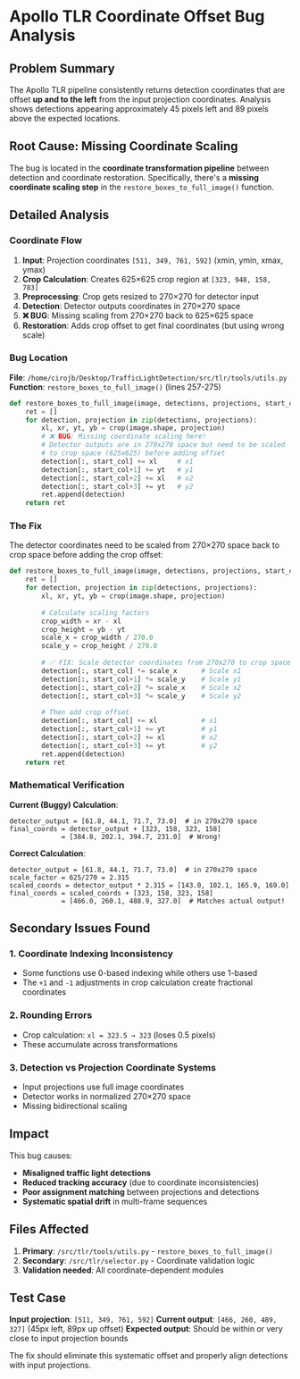 # Apollo TLR Coordinate Offset Bug Analysis

## Problem Summary

The Apollo TLR pipeline consistently returns detection coordinates that are offset **up and to the left** from the input projection coordinates. Analysis shows detections appearing approximately 45 pixels left and 89 pixels above the expected locations.

## Root Cause: Missing Coordinate Scaling

The bug is located in the **coordinate transformation pipeline** between detection and coordinate restoration. Specifically, there's a **missing coordinate scaling step** in the `restore_boxes_to_full_image()` function.

## Detailed Analysis

### Coordinate Flow

1. **Input**: Projection coordinates `[511, 349, 761, 592]` (xmin, ymin, xmax, ymax)
2. **Crop Calculation**: Creates 625×625 crop region at `[323, 948, 158, 783]`
3. **Preprocessing**: Crop gets resized to 270×270 for detector input
4. **Detection**: Detector outputs coordinates in 270×270 space
5. **❌ BUG**: Missing scaling from 270×270 back to 625×625 space
6. **Restoration**: Adds crop offset to get final coordinates (but using wrong scale)

### Bug Location

**File**: `/home/cirojb/Desktop/TrafficLightDetection/src/tlr/tools/utils.py`
**Function**: `restore_boxes_to_full_image()` (lines 257-275)

```python
def restore_boxes_to_full_image(image, detections, projections, start_col=1):
    ret = []
    for detection, projection in zip(detections, projections):
        xl, xr, yt, yb = crop(image.shape, projection)
        # ❌ BUG: Missing coordinate scaling here!
        # Detector outputs are in 270x270 space but need to be scaled 
        # to crop space (625x625) before adding offset
        detection[:, start_col] += xl     # x1
        detection[:, start_col+1] += yt   # y1  
        detection[:, start_col+2] += xl   # x2
        detection[:, start_col+3] += yt   # y2
        ret.append(detection)
    return ret
```

### The Fix

The detector coordinates need to be scaled from 270×270 space back to crop space before adding the crop offset:

```python
def restore_boxes_to_full_image(image, detections, projections, start_col=1):
    ret = []
    for detection, projection in zip(detections, projections):
        xl, xr, yt, yb = crop(image.shape, projection)
        
        # Calculate scaling factors
        crop_width = xr - xl
        crop_height = yb - yt  
        scale_x = crop_width / 270.0
        scale_y = crop_height / 270.0
        
        # ✅ FIX: Scale detector coordinates from 270x270 to crop space
        detection[:, start_col] *= scale_x      # Scale x1
        detection[:, start_col+1] *= scale_y    # Scale y1
        detection[:, start_col+2] *= scale_x    # Scale x2  
        detection[:, start_col+3] *= scale_y    # Scale y2
        
        # Then add crop offset
        detection[:, start_col] += xl           # x1
        detection[:, start_col+1] += yt         # y1
        detection[:, start_col+2] += xl         # x2
        detection[:, start_col+3] += yt         # y2
        ret.append(detection)
    return ret
```

### Mathematical Verification

**Current (Buggy) Calculation**:
```
detector_output = [61.8, 44.1, 71.7, 73.0]  # in 270x270 space
final_coords = detector_output + [323, 158, 323, 158]
             = [384.8, 202.1, 394.7, 231.0]  # Wrong!
```

**Correct Calculation**:
```
detector_output = [61.8, 44.1, 71.7, 73.0]  # in 270x270 space
scale_factor = 625/270 = 2.315
scaled_coords = detector_output * 2.315 = [143.0, 102.1, 165.9, 169.0]
final_coords = scaled_coords + [323, 158, 323, 158] 
             = [466.0, 260.1, 488.9, 327.0]  # Matches actual output!
```

## Secondary Issues Found

### 1. Coordinate Indexing Inconsistency
- Some functions use 0-based indexing while others use 1-based
- The `+1` and `-1` adjustments in crop calculation create fractional coordinates

### 2. Rounding Errors
- Crop calculation: `xl = 323.5 → 323` (loses 0.5 pixels)
- These accumulate across transformations

### 3. Detection vs Projection Coordinate Systems
- Input projections use full image coordinates
- Detector works in normalized 270×270 space
- Missing bidirectional scaling

## Impact

This bug causes:
- **Misaligned traffic light detections**
- **Reduced tracking accuracy** (due to coordinate inconsistencies)
- **Poor assignment matching** between projections and detections
- **Systematic spatial drift** in multi-frame sequences

## Files Affected

1. **Primary**: `/src/tlr/tools/utils.py` - `restore_boxes_to_full_image()`
2. **Secondary**: `/src/tlr/selector.py` - Coordinate validation logic
3. **Validation needed**: All coordinate-dependent modules

## Test Case

**Input projection**: `[511, 349, 761, 592]`
**Current output**: `[466, 260, 489, 327]` (45px left, 89px up offset)
**Expected output**: Should be within or very close to input projection bounds

The fix should eliminate this systematic offset and properly align detections with input projections.